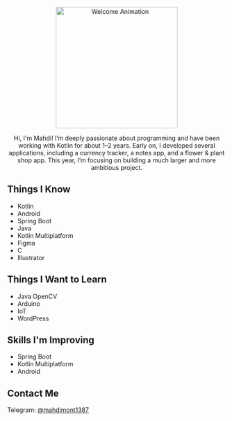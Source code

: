 <p align="center">
  <img src="./animation.gif.mp4" width="280" alt="Welcome Animation"/>
</p>

<p align="center">
  Hi, I'm Mahdi! I’m deeply passionate about programming and have been working with Kotlin for about 1–2 years. Early on, I developed several applications, including a currency tracker, a notes app, and a flower & plant shop app. This year, I’m focusing on building a much larger and more ambitious project.

</p>


<h2>Things I Know</h2>
<ul>
  <li>Kotlin</li>
  <li>Android</li>
  <li>Spring Boot</li>
  <li>Java</li>
  <li>Kotlin Multiplatform</li>
  <li>Figma</li>
  <li>C</li>
  <li>Illustrator</li>
</ul>

<h2>Things I Want to Learn</h2>
<ul>
  <li>Java OpenCV</li>
  <li>Arduino</li>
  <li>IoT</li>
  <li>WordPress</li>
</ul>

<h2>Skills I'm Improving</h2>
<ul>
  <li>Spring Boot</li>
  <li>Kotlin Multiplatform</li>
  <li>Android</li>
</ul>

<h2>Contact Me</h2>
<p>
  Telegram: <a href="https://t.me/mahdimont1387" target="_blank">@mahdimont1387</a>
</p>


